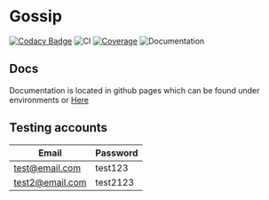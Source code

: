 # Gossip

[![Codacy Badge](https://app.codacy.com/project/badge/Grade/0e0e862161864b9f8bc378f96a68fa49)](https://www.codacy.com?utm_source=github.com&amp;utm_medium=referral&amp;utm_content=Shimunz/COSC345&amp;utm_campaign=Badge_Grade) 
![CI](https://github.com/Shimunz/COSC345/workflows/Android%20CI/badge.svg)
[![Coverage](https://codecov.io/gh/Shimunz/COSC345/branch/master/graph/badge.svg)](https://codecov.io/gh/Shimunz/COSC345)
![Documentation](https://github.com/Shimunz/COSC345/workflows/Documentation/badge.svg)


## Docs
Documentation is located in github pages which can be found under environments or [Here](https://github.com/Shimunz/COSC345/deployments/activity_log?environment=github-pages)

## Testing accounts
| Email | Password |
|-------|----------|
|test@email.com   | test123 |
| test2@email.com | test2123|
